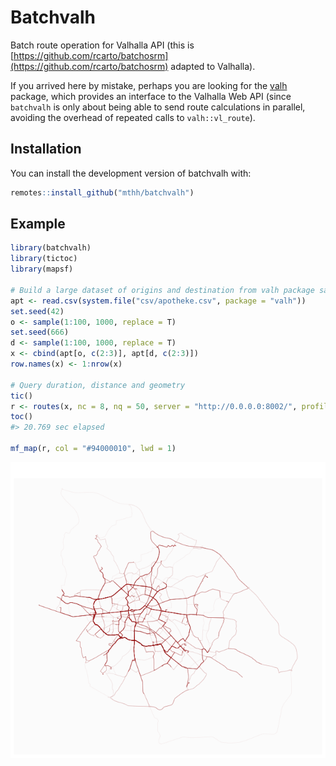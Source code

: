 # Batchvalh

Batch route operation for Valhalla API (this is [https://github.com/rcarto/batchosrm](https://github.com/rcarto/batchosrm) adapted to Valhalla).

If you arrived here by mistake, perhaps you are looking for the [valh](https://github.com/riatelab/valh/) package, which provides an interface to the Valhalla Web API (since `batchvalh` is only about being able to send route calculations in parallel, avoiding the overhead of repeated calls to `valh::vl_route`).

## Installation

You can install the development version of batchvalh with:

``` r
remotes::install_github("mthh/batchvalh")
```


## Example

```r
library(batchvalh)
library(tictoc)
library(mapsf)

# Build a large dataset of origins and destination from valh package sample dataset
apt <- read.csv(system.file("csv/apotheke.csv", package = "valh"))
set.seed(42)
o <- sample(1:100, 1000, replace = T)
set.seed(666)
d <- sample(1:100, 1000, replace = T)
x <- cbind(apt[o, c(2:3)], apt[d, c(2:3)])
row.names(x) <- 1:nrow(x)

# Query duration, distance and geometry
tic()
r <- routes(x, nc = 8, nq = 50, server = "http://0.0.0.0:8002/", profile = "auto")
toc()
#> 20.769 sec elapsed

mf_map(r, col = "#94000010", lwd = 1)
```

![Result](./demo.png)